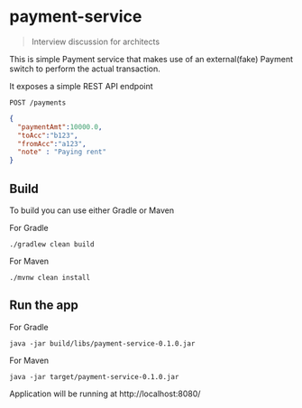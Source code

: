# payment-service

> Interview discussion for architects

This is simple Payment service that makes use of an external(fake) Payment switch to perform the actual transaction.

It exposes a simple REST API endpoint

```
POST /payments
```
```json
{
  "paymentAmt":10000.0,
  "toAcc":"b123",
  "fromAcc":"a123",
  "note" : "Paying rent"
}
```
## Build

To build you can use either Gradle or Maven

For Gradle

```
./gradlew clean build
```

For Maven

```
./mvnw clean install
```

## Run the app

For Gradle

```
java -jar build/libs/payment-service-0.1.0.jar
```

For Maven

```
java -jar target/payment-service-0.1.0.jar
```

Application will be running at http://localhost:8080/